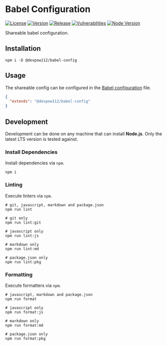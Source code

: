 # Babel Configuration

[![License][License Badge]](LICENSE)
[![Version][Version Badge]][Version Package]
[![Release][Release Badge]][Release Workflow]
[![Vulnerabilities][Vulnerabilities Badge]][Vulnerabilities Report]
[![Node Version][Node Version Badge]](package.json#L44-L45)

Shareable babel configuration.

## Installation

```console
npm i -D @devpow112/babel-config
```

## Usage

The shareable config can be configured in the [Babel configuration] file.

```json
{
  "extends": "@devpow112/babel-config"
}
```

## Development

Development can be done on any machine that can install **Node.js**. Only the
latest LTS version is tested against.

### Install Dependencies

Install dependencies via `npm`.

```console
npm i
```

### Linting

Execute linters via `npm`.

```console
# git, javascript, markdown and package.json
npm run lint

# git only
npm run lint:git

# javascript only
npm run lint:js

# markdown only
npm run lint:md

# package.json only
npm run lint:pkg
```

### Formatting

Execute formatters via `npm`.

```console
# javascript, markdown and package.json
npm run format

# javascript only
npm run format:js

# markdown only
npm run format:md

# package.json only
npm run format:pkg
```

<!-- links -->
[License Badge]: https://img.shields.io/github/license/devpow112/babel-config?label=License
[Version Badge]: https://img.shields.io/npm/v/@devpow112/babel-config?label=Version
[Version Package]: https://www.npmjs.com/@devpow112/babel-config
[Node Version Badge]: https://img.shields.io/node/v/@devpow112/babel-config
[Release Badge]: https://github.com/devpow112/babel-config/actions/workflows/release.yml/badge.svg?branch=main
[Release Workflow]: https://github.com/devpow112/babel-config/actions/workflows/release.yml?query=branch%3Amain
[Vulnerabilities Badge]: https://img.shields.io/snyk/vulnerabilities/github/devpow112/babel-config?label=Vulnerabilities
[Vulnerabilities Report]: https://snyk.io/test/github/devpow112/babel-config
[Babel configuration]: https://babeljs.io/docs/en/config-files
